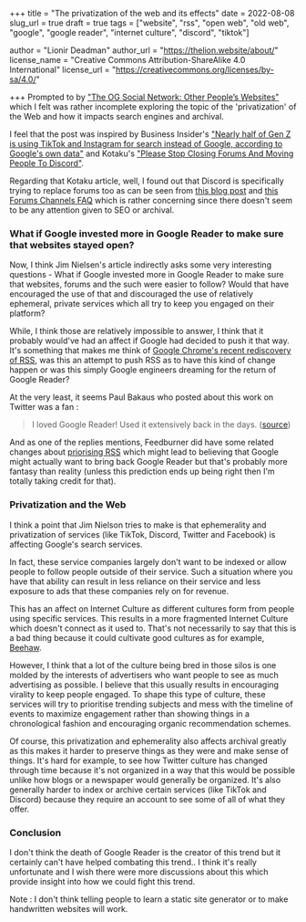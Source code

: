 +++
title = "The privatization of the web and its effects"
date = 2022-08-08
slug_url = true
draft = true
tags = ["website", "rss", "open web", "old web", "google", "google reader", "internet culture", "discord", "tiktok"]

author = "Lionir Deadman"
author_url = "https://thelion.website/about/"
license_name = "Creative Commons Attribution-ShareAlike 4.0 International"
license_url = "https://creativecommons.org/licenses/by-sa/4.0/"

+++
Prompted to by ["The OG Social Network: Other People’s Websites"](https://blog.jim-nielsen.com/2022/other-peoples-websites/) which I felt was rather incomplete exploring the topic of the 'privatization' of the Web and how it impacts search engines and archival.
<!--more-->
I feel that the post was inspired by Business Insider's ["Nearly half of Gen Z is using TikTok and Instagram for search instead of Google, according to Google's own data"](https://www.businessinsider.com/nearly-half-genz-use-tiktok-instagram-over-google-search-2022-7) and Kotaku's ["Please Stop Closing Forums And Moving People To Discord"](https://kotaku.com/please-stop-closing-forums-and-moving-people-to-discord-1847684851).

Regarding that Kotaku article, well, I found out that Discord is specifically trying to replace forums too as can be seen from [this blog post](https://discord.com/blog/a-note-on-upcoming-community-experiments) and [this Forums Channels FAQ](https://support.discord.com/hc/en-us/articles/6208479917079-Forum-Channels-FAQ) which is rather concerning since there doesn't seem to be any attention given to SEO or archival.

### What if Google invested more in Google Reader to make sure that websites stayed open?

Now, I think Jim Nielsen's article indirectly asks some very interesting questions - What if Google invested more in Google Reader to make sure that websites, forums and the such were easier to follow? Would that have encouraged the use of that and discouraged the use of relatively ephemeral, private services which all try to keep you engaged on their platform?

While, I think those are relatively impossible to answer, I think that it probably would've had an affect if Google had decided to push it that way. It's something that makes me think of [Google Chrome's recent rediscovery of RSS](https://blog.chromium.org/2021/05/an-experiment-in-helping-users-and-web.html), was this an attempt to push RSS as to have this kind of change happen or was this simply Google engineers dreaming for the return of Google Reader? 

At the very least, it seems Paul Bakaus who posted about this work on Twitter was a fan : 

> I loved Google Reader! Used it extensively back in the days. ([source](https://twitter.com/MortenLinderud/status/1415796624803176455))

And as one of the replies mentions, Feedburner did have some related changes about [priorising RSS](https://support.google.com/feedburner/answer/10483501) which might lead to believing that Google might actually want to bring back Google Reader but that's probably more fantasy than reality (unless this prediction ends up being right then I'm totally taking credit for that).

### Privatization and the Web

I think a point that Jim Nielson tries to make is that ephemerality and privatization of services (like TikTok, Discord, Twitter and Facebook) is affecting Google's search services. 

In fact, these service companies largely don't want to be indexed or allow people to follow people outside of their service. Such a situation where you have that ability can result in less reliance on their service and less exposure to ads that these companies rely on for revenue.

This has an affect on Internet Culture as different cultures form from people using specific services. This results in a more fragmented Internet Culture which doesn't connect as it used to. That's not necessarily to say that this is a bad thing because it could cultivate good cultures as for example, [Beehaw](https://beehaw.org). 

However, I think that a lot of the culture being bred in those silos is one molded by the interests of advertisers who want people to see as much advertising as possible. I believe that this usually results in encouraging virality to keep people engaged. To shape this type of culture, these services will try to prioritise trending subjects and mess with the timeline of events to maximize engagement rather than showing things in a chronological fashion and encouraging organic recommendation schemes.

Of course, this privatization and ephemerality also affects archival greatly as this makes it harder to preserve things as they were and make sense of things. It's hard for example, to see how Twitter culture has changed through time because it's not organized in a way that this would be possible unlike how blogs or a newspaper would generally be organized. It's also generally harder to index or archive certain services (like TikTok and Discord) because they require an account to see some of all of what they offer.

### Conclusion

I don't think the death of Google Reader is the creator of this trend but it certainly can't have helped combating this trend.. I think it's really unfortunate and I wish there were more discussions about this which provide insight into how we could fight this trend.

Note : I don't think telling people to learn a static site generator or to make handwritten websites will work.
